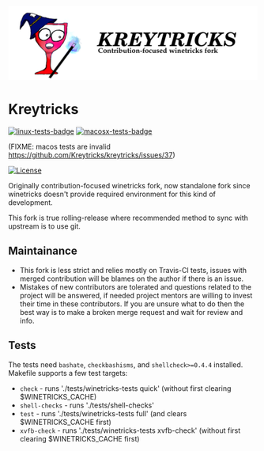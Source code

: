 ![kreytricks_header](/files/img/Kreytricks_header.png)

# Kreytricks
[![linux-tests-badge](https://github.com/Kreytricks/kreytricks/workflows/Linux/badge.svg)](https://www.google.com)
[![macosx-tests-badge](https://github.com/Kreytricks/kreytricks/workflows/MacOS/badge.svg)](https://www.google.com)

(FIXME: macos tests are invalid https://github.com/Kreytricks/kreytricks/issues/37)

[![License](http://img.shields.io/:license-lgpl-green.svg)](https://tldrlegal.com/license/gnu-lesser-general-public-license-v2.1-(lgpl-2.1))

Originally contribution-focused winetricks fork, now standalone fork since winetricks doesn't provide required environment for this kind of development.

This fork is true rolling-release where recommended method to sync with upstream is to use git.

## Maintainance
- This fork is less strict and relies mostly on Travis-Cl tests, issues with merged contribution will be blames on the author if there is an issue.
- Mistakes of new contributors are tolerated and questions related to the project will be answered, if needed project mentors are willing to invest their time in these contributors. If you are unsure what to do then the best way is to make a broken merge request and wait for review and info.

## Tests
The tests need `bashate`, `checkbashisms`, and `shellcheck>=0.4.4` installed.
Makefile supports a few test targets:

* `check` - runs './tests/winetricks-tests quick' (without first clearing $WINETRICKS_CACHE)
* `shell-checks` - runs './tests/shell-checks'
* `test` - runs './tests/winetricks-tests full' (and clears $WINETRICKS_CACHE first)
* `xvfb-check` - runs './tests/winetricks-tests xvfb-check' (without first clearing $WINETRICKS_CACHE first)
